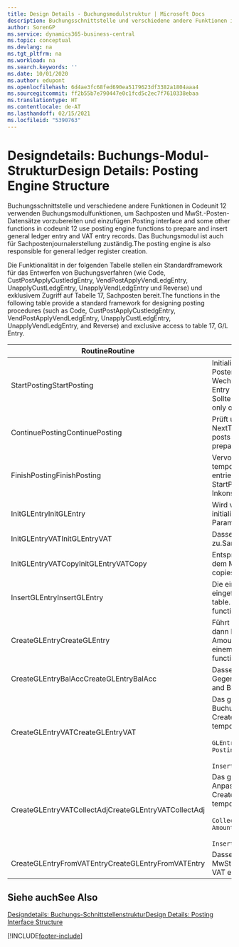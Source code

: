 ```yaml
---
title: Design Details - Buchungsmodulstruktur | Microsoft Docs
description: Buchungsschnittstelle und verschiedene andere Funktionen in Codeunit 12 verwenden Buchungsmodulfunktionen, um Sachposten und MwSt.-Posten-Datensätze vorzubereiten und einzufügen. Das Buchungsmodul ist auch für Sachpostenjournalerstellung zuständig.
author: SorenGP
ms.service: dynamics365-business-central
ms.topic: conceptual
ms.devlang: na
ms.tgt_pltfrm: na
ms.workload: na
ms.search.keywords: ''
ms.date: 10/01/2020
ms.author: edupont
ms.openlocfilehash: 6d4ae3fc68fed690ea5179623df3382a1804aaa4
ms.sourcegitcommit: ff2b55b7e790447e0c1fcd5c2ec7f7610338ebaa
ms.translationtype: HT
ms.contentlocale: de-AT
ms.lasthandoff: 02/15/2021
ms.locfileid: "5390763"
---
```

# <a name="design-details-posting-engine-structure"></a><span data-ttu-id="9ffd9-104">Designdetails: Buchungs-Modul-Struktur</span><span class="sxs-lookup"><span data-stu-id="9ffd9-104">Design Details: Posting Engine Structure</span></span>
<span data-ttu-id="9ffd9-105">Buchungsschnittstelle und verschiedene andere Funktionen in Codeunit 12 verwenden Buchungsmodulfunktionen, um Sachposten und MwSt.-Posten-Datensätze vorzubereiten und einzufügen.</span><span class="sxs-lookup"><span data-stu-id="9ffd9-105">Posting interface and some other functions in codeunit 12 use posting engine functions to prepare and insert general ledger entry and VAT entry records.</span></span> <span data-ttu-id="9ffd9-106">Das Buchungsmodul ist auch für Sachpostenjournalerstellung zuständig.</span><span class="sxs-lookup"><span data-stu-id="9ffd9-106">The posting engine is also responsible for general ledger register creation.</span></span>  
  
 <span data-ttu-id="9ffd9-107">Die Funktionalität in der folgenden Tabelle stellen ein Standardframework für das Entwerfen von Buchungsverfahren (wie Code, CustPostApplyCustledgEntry, VendPostApplyVendLedgEntry, UnapplyCustLedgEntry, UnapplyVendLedgEntry und Reverse) und exklusivem Zugriff auf Tabelle 17, Sachposten bereit.</span><span class="sxs-lookup"><span data-stu-id="9ffd9-107">The functions in the following table provide a standard framework for designing posting procedures (such as Code, CustPostApplyCustledgEntry, VendPostApplyVendLedgEntry, UnapplyCustLedgEntry, UnapplyVendLedgEntry, and Reverse) and exclusive access to table 17, G/L Entry.</span></span>  
  
|<span data-ttu-id="9ffd9-108">Routine</span><span class="sxs-lookup"><span data-stu-id="9ffd9-108">Routine</span></span>|<span data-ttu-id="9ffd9-109">Description</span><span class="sxs-lookup"><span data-stu-id="9ffd9-109">Description</span></span>|  
|-------------|---------------------------------------|  
|<span data-ttu-id="9ffd9-110">StartPosting</span><span class="sxs-lookup"><span data-stu-id="9ffd9-110">StartPosting</span></span>|<span data-ttu-id="9ffd9-111">Initialisiert Buchungspuffer TempGLEntryBuf, sperrt Sachposten- und MwSt.-Posten-Tabellen und initialisiert Buchhaltungsperiode, Sachpostenjournal und Wechselkurs.</span><span class="sxs-lookup"><span data-stu-id="9ffd9-111">Initializes posting buffer TempGLEntryBuf, locks G/L Entry and VAT Entry tables, and initializes Accounting Period, G/L Register, and Exchange Rate.</span></span> <span data-ttu-id="9ffd9-112">Sollte nur einmal aufgerufen werden, dann ist NextEntryNo 0.</span><span class="sxs-lookup"><span data-stu-id="9ffd9-112">Should be called only once, then NextEntryNo is 0.</span></span>|  
|<span data-ttu-id="9ffd9-113">ContinuePosting</span><span class="sxs-lookup"><span data-stu-id="9ffd9-113">ContinuePosting</span></span>|<span data-ttu-id="9ffd9-114">Prüft und bucht nicht realisierte MwSt. für vorheriges Transaktioninkrement NextTransactionNo und bereitet das Buchen der nächsten Zeile vor.</span><span class="sxs-lookup"><span data-stu-id="9ffd9-114">Checks and posts unrealized VAT for previous transaction increment NextTransactionNo and prepares post of next line.</span></span>|  
|<span data-ttu-id="9ffd9-115">FinishPosting</span><span class="sxs-lookup"><span data-stu-id="9ffd9-115">FinishPosting</span></span>|<span data-ttu-id="9ffd9-116">Vervollständigt die Buchung durch das Einfügen von Sachposten vom temporären Puffer in Datenbanktabelle.</span><span class="sxs-lookup"><span data-stu-id="9ffd9-116">Completes posting by inserting G/L entries from temporary buffer into database table.</span></span> <span data-ttu-id="9ffd9-117">Immer zusammen mit StartPosting verwendet.</span><span class="sxs-lookup"><span data-stu-id="9ffd9-117">Always used together with StartPosting.</span></span> <span data-ttu-id="9ffd9-118">Prüft auf Inkonsistenzen.</span><span class="sxs-lookup"><span data-stu-id="9ffd9-118">Checks for inconsistencies.</span></span>|  
|<span data-ttu-id="9ffd9-119">InitGLEntry</span><span class="sxs-lookup"><span data-stu-id="9ffd9-119">InitGLEntry</span></span>|<span data-ttu-id="9ffd9-120">Wird verwendet, um die neuen Sachposten für Gen initialisieren.</span><span class="sxs-lookup"><span data-stu-id="9ffd9-120">Used to initialize new G/L entry for Gen.</span></span> <span data-ttu-id="9ffd9-121">Buch.-Blattzeile.</span><span class="sxs-lookup"><span data-stu-id="9ffd9-121">Jnl Line.</span></span> <span data-ttu-id="9ffd9-122">Gibt GLEntry als Parameter zurück.</span><span class="sxs-lookup"><span data-stu-id="9ffd9-122">Returns GLEntry as parameter.</span></span>|  
|<span data-ttu-id="9ffd9-123">InitGLEntryVAT</span><span class="sxs-lookup"><span data-stu-id="9ffd9-123">InitGLEntryVAT</span></span>|<span data-ttu-id="9ffd9-124">Dasselbe wie InitGLEntry, weist jedoch auch Gegenkontonr. und SummarizeVAT zu.</span><span class="sxs-lookup"><span data-stu-id="9ffd9-124">Same as InitGLEntry, but also assigns Bal. Account No. and SummarizeVAT.</span></span>|  
|<span data-ttu-id="9ffd9-125">InitGLEntryVATCopy</span><span class="sxs-lookup"><span data-stu-id="9ffd9-125">InitGLEntryVATCopy</span></span>|<span data-ttu-id="9ffd9-126">Entsprechend InitGLEntryVAT, aber kopiert auch Buchungsgruppendaten aus dem MwSt.-Posten vor SummarizeVAT.</span><span class="sxs-lookup"><span data-stu-id="9ffd9-126">Similar to InitGLEntryVAT, but also copies posting groups data from VAT Entry before SummarizeVAT.</span></span>|  
|<span data-ttu-id="9ffd9-127">InsertGLEntry</span><span class="sxs-lookup"><span data-stu-id="9ffd9-127">InsertGLEntry</span></span>|<span data-ttu-id="9ffd9-128">Die einzige Funktion, die Sachposten in globale TempGLEntryBuf-Tabelle eingefügt.</span><span class="sxs-lookup"><span data-stu-id="9ffd9-128">The only function that inserts G/L entry into global TempGLEntryBuf table.</span></span> <span data-ttu-id="9ffd9-129">Verwenden Sie immer diese Funktion für Einfügung.</span><span class="sxs-lookup"><span data-stu-id="9ffd9-129">Always use this function for insert.</span></span>|  
|<span data-ttu-id="9ffd9-130">CreateGLEntry</span><span class="sxs-lookup"><span data-stu-id="9ffd9-130">CreateGLEntry</span></span>|<span data-ttu-id="9ffd9-131">Führt ein InitGLEntry aus, weist zusätzlichen Währungs-Betrag zu und führt dann InsertGLEntry aus.</span><span class="sxs-lookup"><span data-stu-id="9ffd9-131">Performs an InitGLEntry, assigns Additional Currency Amount, and then performs InsertGLEntry.</span></span> <span data-ttu-id="9ffd9-132">Ersetzt mehrere Codezeilen mit einem einzigen Funktionsaufruf.</span><span class="sxs-lookup"><span data-stu-id="9ffd9-132">Replaces several lines of code with a single function call.</span></span>|  
|<span data-ttu-id="9ffd9-133">CreateGLEntryBalAcc</span><span class="sxs-lookup"><span data-stu-id="9ffd9-133">CreateGLEntryBalAcc</span></span>|<span data-ttu-id="9ffd9-134">Dasselbe wie CreateGLEntry, weist jedoch auch Gegenkontoart und Gegenkontonr. zu.</span><span class="sxs-lookup"><span data-stu-id="9ffd9-134">Same as CreateGLEntry, but also assigns Bal. Account Type and Bal. Account No.</span></span>|  
|<span data-ttu-id="9ffd9-135">CreateGLEntryVAT</span><span class="sxs-lookup"><span data-stu-id="9ffd9-135">CreateGLEntryVAT</span></span>|<span data-ttu-id="9ffd9-136">Das gleiche wie CreateGLEntry, aber mit zusätzlicher Verarbeitung für Buchungsgruppen und Speicherung im temporären MwSt.-Puffer:</span><span class="sxs-lookup"><span data-stu-id="9ffd9-136">Same as CreateGLEntry, but with additional processing for posting groups and saving to temporary VAT buffer:</span></span><br /><br /> `GLEntry.CopyPostingGroupsFromDtldCVBuf(DtldCVLedgEntryBuf,GenJnlLine."Gen. Posting Type");`<br /><br /> `InsertVATEntriesFromTemp(DtldCVLedgEntryBuf,GLEntry);`|  
|<span data-ttu-id="9ffd9-137">CreateGLEntryVATCollectAdj</span><span class="sxs-lookup"><span data-stu-id="9ffd9-137">CreateGLEntryVATCollectAdj</span></span>|<span data-ttu-id="9ffd9-138">Das gleiche wie CreateGLEntry, aber mit zusätzlicher Sammlung von Anpassungen und Speicherung im temporären MwSt.-Puffer:</span><span class="sxs-lookup"><span data-stu-id="9ffd9-138">Same as CreateGLEntry, but with additional collection of adjustments and saving to temporary VAT buffer:</span></span><br /><br /> `CollectAdjustment(AdjAmount,GLEntry.Amount,GLEntry."Additional-Currency Amount",OriginalDateSet);`<br /><br /> `InsertVATEntriesFromTemp(DtldCVLedgEntryBuf,GLEntry);`|  
|<span data-ttu-id="9ffd9-139">CreateGLEntryFromVATEntry</span><span class="sxs-lookup"><span data-stu-id="9ffd9-139">CreateGLEntryFromVATEntry</span></span>|<span data-ttu-id="9ffd9-140">Dasselbe wie CreateGLEntry, kopiert jedoch auch Buchungsgruppen von MwSt.-Posten.</span><span class="sxs-lookup"><span data-stu-id="9ffd9-140">Same as CreateGLEntry, but also copies posting groups from VAT entry.</span></span>|  
  
## <a name="see-also"></a><span data-ttu-id="9ffd9-141">Siehe auch</span><span class="sxs-lookup"><span data-stu-id="9ffd9-141">See Also</span></span>  
 [<span data-ttu-id="9ffd9-142">Designdetails: Buchungs-Schnittstellenstruktur</span><span class="sxs-lookup"><span data-stu-id="9ffd9-142">Design Details: Posting Interface Structure</span></span>](design-details-posting-interface-structure.md)

[!INCLUDE[footer-include](includes/footer-banner.md)]